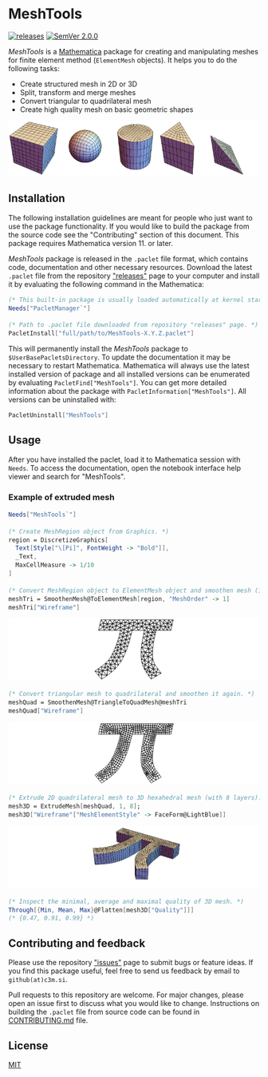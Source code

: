 # MeshTools

[![releases](http://img.shields.io/github/release/c3m-labs/MeshTools.svg)](http://github.com/c3m-labs/MeshTools/releases)
[![SemVer 2.0.0](http://img.shields.io/badge/SemVer-2.0.0-brightgreen.svg)](http://semver.org/spec/v2.0.0.html)

_MeshTools_ is a [Mathematica](http://www.wolfram.com/mathematica/) package for creating and manipulating
meshes for finite element method (`ElementMesh` objects). It helps you to do the following tasks:

* Create structured mesh in 2D or 3D
* Split, transform and merge meshes
* Convert triangular to quadrilateral mesh
* Create high quality mesh on basic geometric shapes

![niceExample](Images/ExampleMeshes.png)

## Installation

The following installation guidelines are meant for people who just want to use the package functionality.
If you would like to build the package from the source code see the "Contributing" section of this document.
This package requires Mathematica version 11. or later.

_MeshTools_ package is released in the `.paclet` file format, which contains code,
documentation and other necessary resources.
Download the latest `.paclet` file from the
repository ["releases"](https://github.com/c3m-labs/MeshTools/releases) page
to your computer and install it by evaluating the following command in the Mathematica:

```mathematica
(* This built-in package is usually loaded automatically at kernel startup. *)
Needs["PacletManager`"]

(* Path to .paclet file downloaded from repository "releases" page. *)
PacletInstall["full/path/to/MeshTools-X.Y.Z.paclet"]
```

This will permanently install the _MeshTools_ package to `$UserBasePacletsDirectory`.
To update the documentation it may be necessary to restart Mathematica.
Mathematica will always use the latest installed version of package and all installed versions
can be enumerated by evaluating `PacletFind["MeshTools"]`.
You can get more detailed information about the package with `PacletInformation["MeshTools"]`.
All versions can be uninstalled with:

```mathematica
PacletUninstall["MeshTools"]
```

## Usage

After you have installed the paclet, load it to Mathematica session with `Needs`.
To access the documentation, open the notebook interface help viewer and search for "MeshTools".

### Example of extruded mesh

```mathematica
Needs["MeshTools`"]

(* Create MeshRegion object from Graphics. *)
region = DiscretizeGraphics[
  Text[Style["\[Pi]", FontWeight -> "Bold"]],
  _Text,
  MaxCellMeasure -> 1/10
]

(* Convert MeshRegion object to ElementMesh object and smoothen mesh (improve quality). *)
meshTri = SmoothenMesh@ToElementMesh[region, "MeshOrder" -> 1]
meshTri["Wireframe"]
```

![screenshot1](Images/PiMeshTriangle.png )

```mathematica
(* Convert triangular mesh to quadrilateral and smoothen it again. *)
meshQuad = SmoothenMesh@TriangleToQuadMesh@meshTri
meshQuad["Wireframe"]
```

![screenshot2](Images/PiMeshQuad.png )

```mathematica
(* Extrude 2D quadrilateral mesh to 3D hexahedral mesh (with 8 layers). *)
mesh3D = ExtrudeMesh[meshQuad, 1, 8];
mesh3D["Wireframe"["MeshElementStyle" -> FaceForm@LightBlue]]
```

![screenshot3](Images/PiMesh3D.png )

```mathematica
(* Inspect the minimal, average and maximal quality of 3D mesh. *)
Through[{Min, Mean, Max}@Flatten[mesh3D["Quality"]]]
(* {0.47, 0.91, 0.99} *)
```

## Contributing and feedback

Please use the repository ["issues"](https://github.com/c3m-labs/MeshTools/issues) page to submit bugs or feature ideas.
If you find this package useful, feel free to send us feedback by email to `github(at)c3m.si`.

Pull requests to this repository are welcome.
For major changes, please open an issue first to discuss what you would like to change.
Instructions on building the `.paclet` file from source code can be found in [CONTRIBUTING.md]( CONTRIBUTING.md ) file.

## License

[MIT](https://choosealicense.com/licenses/mit/)

